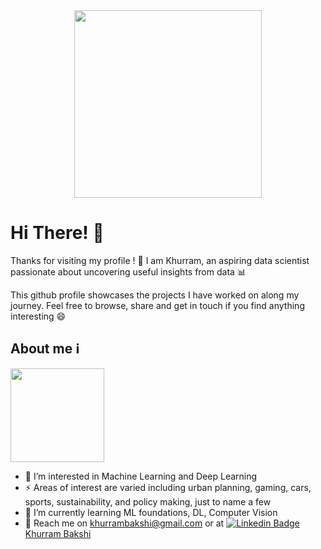 <div id="header" align="center">
  <img src="https://media.giphy.com/media/qgQUggAC3Pfv687qPC/giphy.gif" width="300"/>
</div> 

<h1>Hi There! 👋 </h1>
<p> Thanks for visiting my profile ! 🤝 I am Khurram, an aspiring data scientist passionate about uncovering useful insights from data 📊 </p>
<p> This github profile showcases the projects I have worked on along my journey. Feel free to browse, share and get in touch if you find anything interesting 😄 </p>


<h2>About me ℹ️</h2>
<img src = "https://media.giphy.com/media/8clGlbB7go120LQfwB/giphy.gif" align="center" width ="150">

- 👀 I’m interested in Machine Learning and Deep Learning
- ⚡ Areas of interest are varied including urban planning, gaming, cars, sports, sustainability, and policy making, just to name a few
- 🌱 I’m currently learning ML foundations, DL, Computer Vision
- 🔗 Reach me on khurrambakshi@gmail.com or at [![Linkedin Badge](https://i.stack.imgur.com/gVE0j.png)Khurram Bakshi](https://www.linkedin.com/in/khurrambakshi/) 

<!---
KhurramBakshi/KhurramBakshi is a ✨ special ✨ repository because its `README.md` (this file) appears on your GitHub profile.
You can click the Preview link to take a look at your changes.
--->
